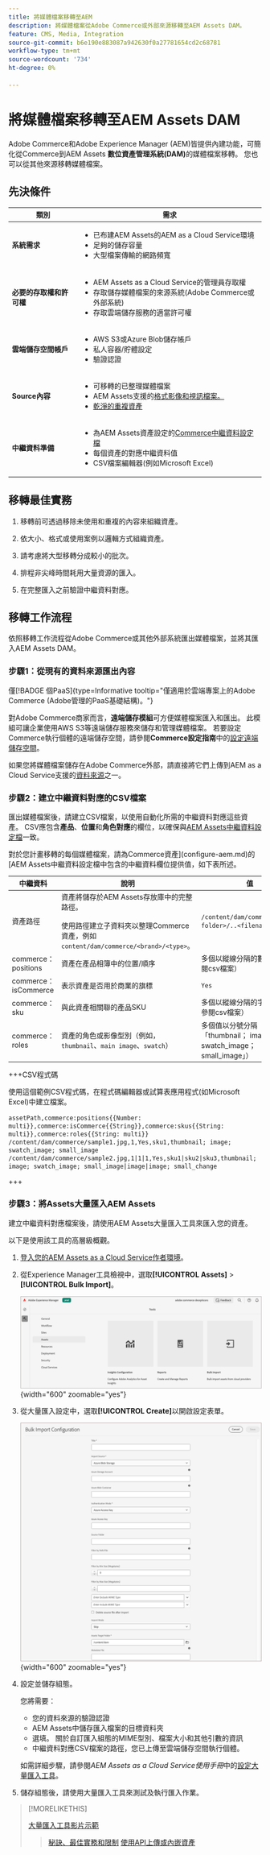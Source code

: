 ```yaml
---
title: 將媒體檔案移轉至AEM
description: 將媒體檔案從Adobe Commerce或外部來源移轉至AEM Assets DAM。
feature: CMS, Media, Integration
source-git-commit: b6e190e883087a942630f0a27781654cd2c68781
workflow-type: tm+mt
source-wordcount: '734'
ht-degree: 0%

---
```



# 將媒體檔案移轉至AEM Assets DAM

Adobe Commerce和Adobe Experience Manager (AEM)皆提供內建功能，可簡化從Commerce到AEM Assets **數位資產管理系統(DAM)**&#x200B;的媒體檔案移轉。 您也可以從其他來源移轉媒體檔案。

## 先決條件

| 類別 | 需求 |
|----------|-------------|
| **系統需求** | <ul><li>已布建AEM Assets的AEM as a Cloud Service環境</li><li>足夠的儲存容量</li><li>大型檔案傳輸的網路頻寬</li></ul> |
| **必要的存取權和許可權** | <ul><li>AEM Assets as a Cloud Service的管理員存取權</li><li>存取儲存媒體檔案的來源系統(Adobe Commerce或外部系統)</li><li>存取雲端儲存服務的適當許可權</li></ul> |
| **雲端儲存空間帳戶** | <ul><li>AWS S3或Azure Blob儲存帳戶</li><li>私人容器/貯體設定</li><li>驗證認證</li></ul> |
| **Source內容** | <ul><li>可移轉的已整理媒體檔案</li><li>AEM Assets</a>支援的<a href="https://experienceleague.adobe.com/en/docs/experience-manager-cloud-service/content/assets/file-format-support#image-formats">格式影像和視訊檔案。</li><li>乾淨的重複資產</li></li> |
| **中繼資料準備** | <ul><li>為AEM Assets資產設定的<a href="https://experienceleague.adobe.com/en/docs/commerce-admin/content-design/aem-asset-management/getting-started/aem-assets-configure-aem">Commerce中繼資料設定檔</a></li><li>每個資產的對應中繼資料值</li><li>CSV檔案編輯器(例如Microsoft Excel)</li></ul> |

## 移轉最佳實務

1. 移轉前可透過移除未使用和重複的內容來組織資產。

1. 依大小、格式或使用案例以邏輯方式組織資產。

1. 請考慮將大型移轉分成較小的批次。

1. 排程非尖峰時間耗用大量資源的匯入。

1. 在完整匯入之前驗證中繼資料對應。

## 移轉工作流程

依照移轉工作流程從Adobe Commerce或其他外部系統匯出媒體檔案，並將其匯入AEM Assets DAM。

### 步驟1：從現有的資料來源匯出內容

僅[!BADGE 個PaaS]{type=Informative tooltip="僅適用於雲端專案上的Adobe Commerce (Adobe管理的PaaS基礎結構)。"}

對Adobe Commerce商家而言，**遠端儲存模組**&#x200B;可方便媒體檔案匯入和匯出。 此模組可讓企業使用AWS S3等遠端儲存服務來儲存和管理媒體檔案。 若要設定Commerce執行個體的遠端儲存空間，請參閱&#x200B;**Commerce設定指南**&#x200B;中的[設定遠端儲存空間](https://experienceleague.adobe.com/en/docs/commerce-operations/configuration-guide/storage/remote-storage/remote-storage-aws-s3)。

如果您將媒體檔案儲存在Adobe Commerce外部，請直接將它們上傳到AEM as a Cloud Service支援的[資料來源](https://experienceleague.adobe.com/en/docs/experience-manager-cloud-service/content/assets/assets-view/bulk-import-assets-view#prerequisites)之一。

### 步驟2：建立中繼資料對應的CSV檔案

匯出媒體檔案後，請建立CSV檔案，以使用自動化所需的中繼資料對應這些資產。 CSV應包含&#x200B;**產品**、**位置**&#x200B;和&#x200B;**角色對應**&#x200B;的欄位，以確保與[AEM Assets中繼資料設定檔](configure-aem.md#configure-a-metadata-profile)一致。

對於您計畫移轉的每個媒體檔案，請為Commerce資產](configure-aem.md)的[AEM Assets中繼資料設定檔中包含的中繼資料欄位提供值，如下表所述。

| 中繼資料 | 說明 | 值 |
|-------|-------------|--------|
| 資產路徑 | 資產將儲存於AEM Assets存放庫中的完整路徑。<br><br>使用路徑建立子資料夾以整理Commerce資產，例如`content/dam/commerce/<brand>/<type>`。 | `/content/dam/commerce/<sub-folder>/..<filename>` |
| commerce：positions | 資產在產品相簿中的位置/順序 | 多個以縱線分隔的數值（請參閱csv檔案） |
| commerce：isCommerce | 表示資產是否用於商業的旗標 | `Yes` |
| commerce：sku | 與此資產相關聯的產品SKU | 多個以縱線分隔的字串值（請參閱csv檔案） |
| commerce：roles | 資產的角色或影像型別（例如，`thumbnail`、`main image`、`swatch`） | 多個值以分號分隔（例如「thumbnail； image； swatch_image； small_image」） |

+++CSV程式碼

使用這個範例CSV程式碼，在程式碼編輯器或試算表應用程式(如Microsoft Excel)中建立檔案。

```csv
assetPath,commerce:positions{{Number: multi}},commerce:isCommerce{{String}},commerce:skus{{String: multi}},commerce:roles{{String: multi}}
/content/dam/commerce/sample1.jpg,1,Yes,sku1,thumbnail; image; swatch_image; small_image
/content/dam/commerce/sample2.jpg,1|1|1,Yes,sku1|sku2|sku3,thumbnail; image; swatch_image; small_image|image|image; small_change
```

+++

### 步驟3：將Assets大量匯入AEM Assets

建立中繼資料對應檔案後，請使用AEM Assets大量匯入工具來匯入您的資產。

以下是使用該工具的高層級概觀。

1. [登入您的AEM Assets as a Cloud Service作者環境](https://experienceleague.adobe.com/en/docs/experience-manager-cloud-service/content/onboarding/journey/aem-users#login-aem)。

1. 從Experience Manager工具檢視中，選取&#x200B;**[!UICONTROL Assets]** > **[!UICONTROL Bulk Import]**。

   ![AEM Assets製作](../assets/aem-assets-bulk-import-selection.png){width="600" zoomable="yes"}

1. 從大量匯入設定中，選取&#x200B;**[!UICONTROL Create]**&#x200B;以開啟設定表單。

   ![AEM Assets製作](../assets/aem-assets-bulk-import-configuration.png){width="600" zoomable="yes"}

1. 設定並儲存組態。

   您將需要：

   * 您的資料來源的驗證認證
   * AEM Assets中儲存匯入檔案的目標資料夾
   * 選填。 關於自訂匯入組態的MIME型別、檔案大小和其他引數的資訊
   * 中繼資料對應CSV檔案的路徑，您已上傳至雲端儲存空間執行個體。

   如需詳細步驟，請參閱&#x200B;*AEM Assets as a Cloud Service使用手冊*&#x200B;中的[設定大量匯入工具](https://experienceleague.adobe.com/en/docs/experience-manager-cloud-service/content/assets/manage/add-assets#configure-bulk-ingestor-tool)。

1. 儲存組態後，請使用大量匯入工具來測試及執行匯入作業。

>[!MORELIKETHIS]
>
> [大量匯入工具影片示範](https://experienceleague.adobe.com/en/docs/experience-manager-cloud-service/content/assets/manage/add-assets#asset-bulk-ingestor)
> > [秘訣、最佳實務和限制](https://experienceleague.adobe.com/en/docs/experience-manager-cloud-service/content/assets/manage/add-assets#tips-limitations)
> > [使用API上傳或內嵌資產](https://experienceleague.adobe.com/en/docs/experience-manager-cloud-service/content/assets/admin/developer-reference-material-apis#asset-upload)
